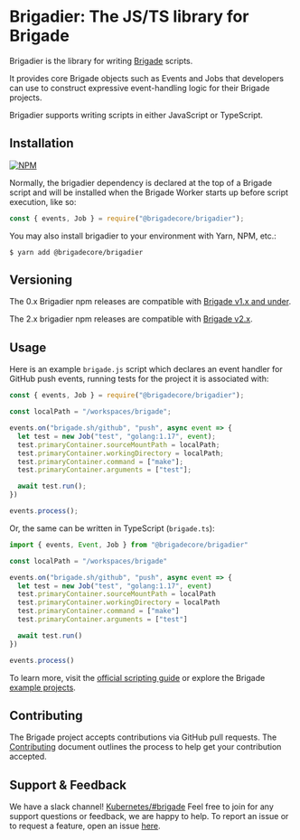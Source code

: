 # Brigadier: The JS/TS library for Brigade

Brigadier is the library for writing [Brigade](https://brigade.sh) scripts.

It provides core Brigade objects such as Events and Jobs that developers
can use to construct expressive event-handling logic for their Brigade
projects.

Brigadier supports writing scripts in either JavaScript or TypeScript.

## Installation

[![NPM](https://nodei.co/npm/@brigadecore/brigadier.png)](https://www.npmjs.com/package/@brigadecore/brigadier)

Normally, the brigadier dependency is declared at the top of a Brigade script
and will be installed when the Brigade Worker starts up before script
execution, like so:

```javascript
const { events, Job } = require("@brigadecore/brigadier");
```

You may also install brigadier to your environment with Yarn, NPM, etc.:

```console
$ yarn add @brigadecore/brigadier
```

## Versioning

The 0.x Brigadier npm releases are compatible with
[Brigade v1.x and under](https://github.com/brigadecore/brigade/tree/master).

The 2.x brigadier npm releases are compatible with
[Brigade v2.x](https://github.com/brigadecore/brigade/tree/v2).

## Usage

Here is an example `brigade.js` script which declares an event handler for
GitHub push events, running tests for the project it is associated with:

```javascript
const { events, Job } = require("@brigadecore/brigadier");

const localPath = "/workspaces/brigade";

events.on("brigade.sh/github", "push", async event => {
  let test = new Job("test", "golang:1.17", event);
  test.primaryContainer.sourceMountPath = localPath;
  test.primaryContainer.workingDirectory = localPath;
  test.primaryContainer.command = ["make"];
  test.primaryContainer.arguments = ["test"];

  await test.run();
})

events.process();
```

Or, the same can be written in TypeScript (`brigade.ts`):

```typescript
import { events, Event, Job } from "@brigadecore/brigadier"

const localPath = "/workspaces/brigade"

events.on("brigade.sh/github", "push", async event => {
  let test = new Job("test", "golang:1.17", event)
  test.primaryContainer.sourceMountPath = localPath
  test.primaryContainer.workingDirectory = localPath
  test.primaryContainer.command = ["make"]
  test.primaryContainer.arguments = ["test"]

  await test.run()
})

events.process()
```

To learn more, visit the [official scripting guide] or explore the Brigade
[example projects].

[official scripting guide]: https://docs.brigade.sh/topics/scripting
[example projects]: https://github.com/brigadecore/brigade/tree/v2/examples

## Contributing

The Brigade project accepts contributions via GitHub pull requests. The
[Contributing](CONTRIBUTING.md) document outlines the process to help get your
contribution accepted.

## Support & Feedback

We have a slack channel!
[Kubernetes/#brigade](https://kubernetes.slack.com/messages/C87MF1RFD) Feel free
to join for any support questions or feedback, we are happy to help. To report
an issue or to request a feature, open an issue
[here](https://github.com/brigadecore/brigade/issues).
